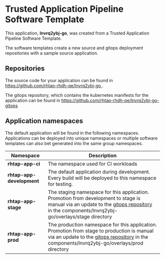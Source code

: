 # Trusted Application Pipeline Software Template

This application, **lnvrq2ybj-go**, was created from a Trusted Application Pipeline Software Template.

The software templates create a new source and gitops deployment repositories with a sample source application. 

## Repositories

The source code for your application can be found in [https://github.com/rhtap-rhdh-qe/lnvrq2ybj-go ](https://github.com/rhtap-rhdh-qe/lnvrq2ybj-go ).
 
The gitops repository, which contains the kubernetes manifests for the application can be found in 
[https://github.com/rhtap-rhdh-qe/lnvrq2ybj-go-gitops ](https://github.com/rhtap-rhdh-qe/lnvrq2ybj-go-gitops ) 

## Application namespaces 

The default application will be found in the following namespaces. Applications can be deployed into unique namespaces or multiple software templates can also bet generated into the same group namespaces.  

|  Namespace   |  Description   |  
| -------- | -------- |
| **rhtap-app-ci** | The namespace used for CI workloads |
| **rhtap-app-development** | The default application during development. Every build will be deployed to this namespace for testing. |
| **rhtap-app-stage** | The staging namespace for this application. Promotion from development to stage is manual via an update to the [gitops repository](https://github.com/rhtap-rhdh-qe/lnvrq2ybj-go-gitops ) in the components/lnvrq2ybj-go/overlays/stage directory |
| **rhtap-app-prod** | The production namespace for this application. Promotion from stage to production is manual via an update to the [gitops repository](https://github.com/rhtap-rhdh-qe/lnvrq2ybj-go-gitops ) in the components/lnvrq2ybj-go/overlays/prod directory |